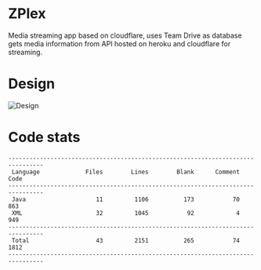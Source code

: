 # ZPlex

Media streaming app based on cloudflare, uses Team Drive as database gets media information from API hosted on heroku and cloudflare for streaming.

# Design

![Design](Design.jpg?raw=true "Design")

# Code stats

```
--------------------------------------------------------------------------------
 Language             Files        Lines        Blank      Comment         Code
--------------------------------------------------------------------------------
 Java                    11         1106          173           70          863
 XML                     32         1045           92            4          949
--------------------------------------------------------------------------------
 Total                   43         2151          265           74         1812
--------------------------------------------------------------------------------

```
